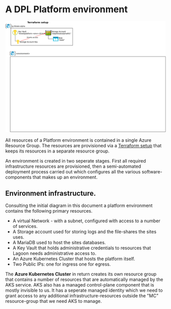 # A DPL Platform environment

![](diagrams/render-png/dpl-platform-azure.png)

All resources of a Platform environment is contained in a single Azure Resource
Group. The resources are provisioned via a [Terraform setup](../../dpl-platform/infrastructure/README.md)
that keeps its resources in a separate resource group.

An environment is created in two seperate stages. First all required
infrastructure resources are provisioned, then a semi-automated deployment
process carried out which configures all the various software-components that
makes up an environment.

## Environment infrastructure.

Consulting the initial diagram in this document a platform environment contains
the following primary resources.

- A virtual Network - with a subnet, configured with access to a number of services.
- A Storage account used for storing logs and the file-shares the sites uses.
- A MariaDB used to host the sites databases.
- A Key Vault that holds administrative credentials to resources that Lagoon needs administrative access to.
- An Azure Kubernetes Cluster that hosts the platform itself.
- Two Public IPs: one for ingress one for egress.

The **Azure Kubernetes Cluster** in return creates its own resource group that
contains a number of resources that are automatically managed by the AKS service.
AKS also has a managed control-plane component that is mostly invisible to us.
It has a seperate managed identity which we need to grant access to any
additional infrastructure-resources outside the "MC" resource-group that we
need AKS to manage.
